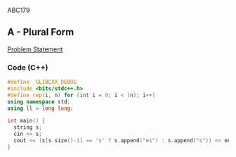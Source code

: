 ABC179

## A - Plural Form
[Problem Statement](https://atcoder.jp/contests/abc179/tasks/abc179_a)

### Code (C++)
```c++
#define _GLIBCXX_DEBUG
#include <bits/stdc++.h>
#define rep(i, n) for (int i = 0; i < (n); i++)
using namespace std;
using ll = long long;

int main() {
  string s;
  cin >> s;
  cout << (s[s.size()-1] == 's' ? s.append("es") : s.append("s")) << endl;
}
```